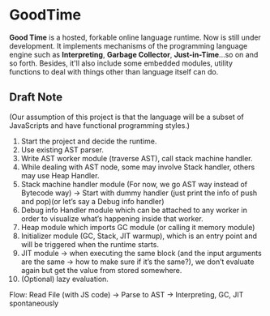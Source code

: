 # GoodTime

**Good Time** is a hosted, forkable online language runtime. Now is still under development.
It implements mechanisms of the programming language engine such as **Interpreting**, **Garbage Collector**, **Just-in-Time**...so on and so forth.
Besides, it'll also include some embedded modules, utility functions to deal with things other than language itself can do.

## Draft Note

(Our assumption of this project is that the language will be a subset of JavaScripts and have functional programming styles.)

1. Start the project and decide the runtime.
2. Use existing AST parser.
3. Write AST worker module (traverse AST), call stack machine handler.
4. While dealing with AST node, some may involve Stack handler, others may use Heap Handler.
5. Stack machine handler module (For now, we go AST way instead of Bytecode way) -> Start with dummy handler (just print the info of push and pop)(or let’s say a Debug info handler)
6. Debug info Handler module which can be attached to any worker in order to visualize what’s happening inside that worker.
7. Heap module which imports GC module (or calling it memory module)
8. Initializer module (GC, Stack, JIT warmup), which is an entry point and will be triggered when the runtime starts.
9. JIT module -> when executing the same block (and the input arguments are the same -> how to make sure if it’s the same?), we don’t evaluate again but get the value from stored somewhere.
10. (Optional) lazy evaluation.

Flow: Read File (with JS code) -> Parse to AST -> Interpreting, GC, JIT spontaneously
